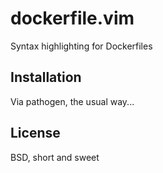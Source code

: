 dockerfile.vim
==============

Syntax highlighting for Dockerfiles

Installation
------------

Via pathogen, the usual way...


License
-------

BSD, short and sweet
